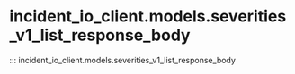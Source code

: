 # incident_io_client.models.severities_v1_list_response_body

::: incident_io_client.models.severities_v1_list_response_body